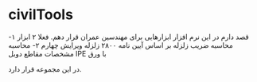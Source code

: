 # civilTools
قصد دارم در این نرم افزار ابزارهایی برای مهندسین عمران قرار دهم.
فعلا ۲ ابزار
۱- محاسبه ضریب زلزله بر اساس آیین نامه ۲۸۰۰ زلزله ویرایش چهارم
۲- محاسبه مشخصات مقاطع دوبل IPE با ورق

در این مجموعه قرار دارد.
